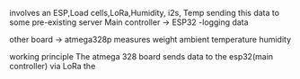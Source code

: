 involves an ESP,Load cells,LoRa,Humidity, i2s, Temp sending this data to some pre-existing server
Main controller -> ESP32
-logging data



other board -> atmega328p 
measures weight
ambient temperature
humidity



working principle
The atmega 328 board sends data to the esp32(main controller) via LoRa the 
